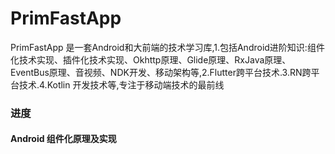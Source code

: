 # PrimFastApp
PrimFastApp 是一套Android和大前端的技术学习库,1.包括Android进阶知识:组件化技术实现、插件化技术实现、Okhttp原理、Glide原理、RxJava原理、EventBus原理、音视频、NDK开发、移动架构等,2.Flutter跨平台技术.3.RN跨平台技术.4.Kotlin 开发技术等,专注于移动端技术的最前线

### 进度
#### Android 组件化原理及实现
